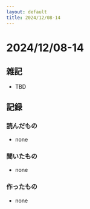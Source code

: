 ```yaml
---
layout: default
title: 2024/12/08-14
---
```


# 2024/12/08-14

## 雑記

* TBD

## 記録

### 読んだもの

* none

### 聞いたもの

* none

### 作ったもの

* none
